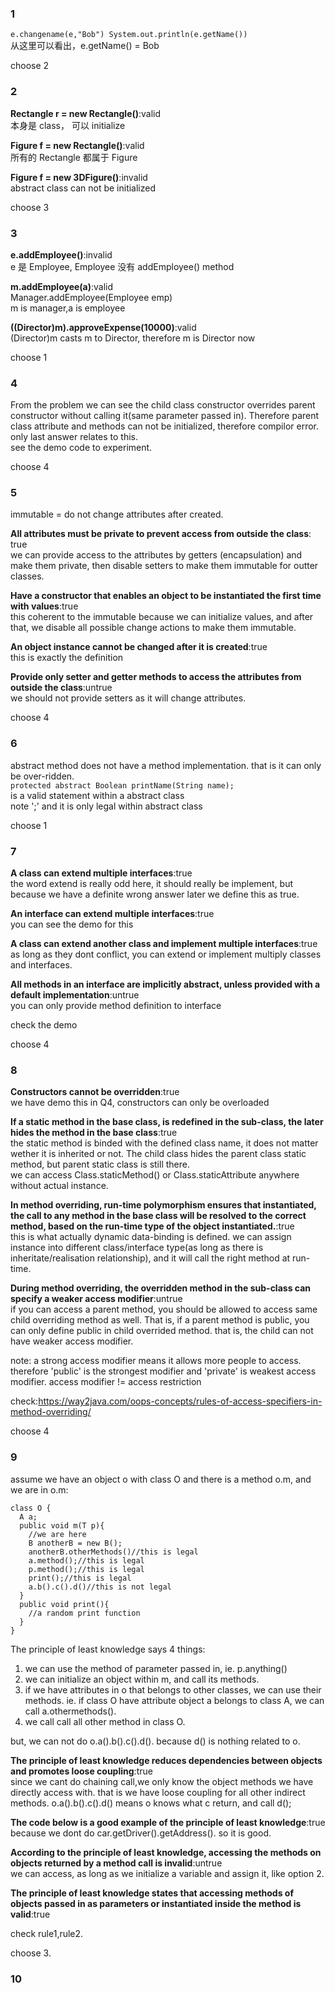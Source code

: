 ### 1

`e.changename(e,"Bob") System.out.println(e.getName())`  
从这里可以看出，e.getName() = Bob

choose 2

### 2

**Rectangle r = new Rectangle()**:valid  
本身是 class， 可以 initialize

**Figure f = new Rectangle()**:valid  
所有的 Rectangle 都属于 Figure

**Figure f = new 3DFigure()**:invalid  
abstract class can not be initialized

choose 3

### 3

**e.addEmployee()**:invalid  
e 是 Employee, Employee 没有 addEmployee() method

**m.addEmployee(a)**:valid  
Manager.addEmployee(Employee emp)  
m is manager,a is employee

**((Director)m).approveExpense(10000)**:valid  
(Director)m casts m to Director, therefore m is Director now

choose 1

### 4

From the problem we can see the child class constructor overrides parent constructor without calling it(same parameter passed in). Therefore parent class attribute and methods can not be initialized, therefore compilor error.  
only last answer relates to this.  
see the demo code to experiment.

choose 4

### 5

immutable = do not change attributes after created.

**All attributes must be private to prevent access from outside the class**: true  
we can provide access to the attributes by getters (encapsulation) and make them private, then disable setters to make them immutable for outter classes.

**Have a constructor that enables an object to be instantiated the first time with values**:true  
this coherent to the immutable because we can initialize values, and after that, we disable all possible change actions to make them immutable.

**An object instance cannot be changed after it is created**:true  
this is exactly the definition

**Provide only setter and getter methods to access the attributes from outside the class**:untrue  
we should not provide setters as it will change attributes.

choose 4

### 6

abstract method does not have a method implementation.
that is it can only be over-ridden.  
`protected abstract Boolean printName(String name);`  
is a valid statement within a abstract class  
note ';' and it is only legal within abstract class

choose 1

### 7

**A class can extend multiple interfaces**:true  
the word extend is really odd here, it should really be implement, but because we have a definite wrong answer later we define this as true.

**An interface can extend multiple interfaces**:true  
you can see the demo for this

**A class can extend another class and implement multiple interfaces**:true  
as long as they dont conflict, you can extend or implement multiply classes and interfaces.

**All methods in an interface are implicitly abstract, unless provided with a default implementation**:untrue  
you can only provide method definition to interface

check the demo

choose 4

### 8

**Constructors cannot be overridden**:true  
we have demo this in Q4, constructors can only be overloaded

**If a static method in the base class, is redefined in the sub-class, the later hides the method in the base class**:true  
the static method is binded with the defined class name, it does not matter wether it is inherited or not. The child class hides the parent class static method, but parent static class is still there.  
we can access Class.staticMethod() or Class.staticAttribute anywhere without actual instance.

**In method overriding, run-time polymorphism ensures that instantiated, the call to any method in the base class will be resolved to the correct method, based on the run-time type of the object instantiated.**:true  
this is what actually dynamic data-binding is defined.
we can assign instance into different class/interface type(as long as there is inheritate/realisation relationship), and it will call the right method at run-time.

**During method overriding, the overridden method in the sub-class can specify a weaker access modifier**:untrue  
if you can access a parent method, you should be allowed to access same child overriding method as well. That is, if a parent method is public, you can only define public in child overrided method. that is, the child can not have weaker access modifier.

note: a strong access modifier means it allows more people to access.
therefore 'public' is the strongest modifier and 'private' is weakest access modifier. access modifier != access restriction

check:https://way2java.com/oops-concepts/rules-of-access-specifiers-in-method-overriding/

choose 4

### 9

assume we have an object o with class O and there is a method o.m, and we are in o.m:

```
class O {
  A a;
  public void m(T p){
    //we are here
    B anotherB = new B();
    anotherB.otherMethods()//this is legal
    a.method();//this is legal
    p.method();//this is legal
    print();//this is legal
    a.b().c().d()//this is not legal
  }
  public void print(){
    //a random print function
  }
}

```

The principle of least knowledge says 4 things:

1. we can use the method of parameter passed in, ie. p.anything()
2. we can initialize an object within m, and call its methods.
3. if we have attributes in o that belongs to other classes, we can use their methods. ie. if class O have attribute object a belongs to class A, we can call a.othermethods().
4. we call call all other method in class O.

but, we can not do o.a().b().c().d(). because d() is nothing related to o.

**The principle of least knowledge reduces dependencies between objects and promotes loose coupling**:true  
since we cant do chaining call,we only know the object methods we have directly access with. that is we have loose coupling for all other indirect methods. o.a().b().c().d() means o knows what c return, and call d();

**The code below is a good example of the principle of least knowledge**:true  
because we dont do car.getDriver().getAddress(). so it is good.

**According to the principle of least knowledge, accessing the methods on objects returned by a method call is invalid**:untrue  
we can access, as long as we initialize a variable and assign it, like option 2.

**The principle of least knowledge states that accessing methods of objects passed in as parameters or instantiated inside the method is valid**:true

check rule1,rule2.

choose 3.

### 10
